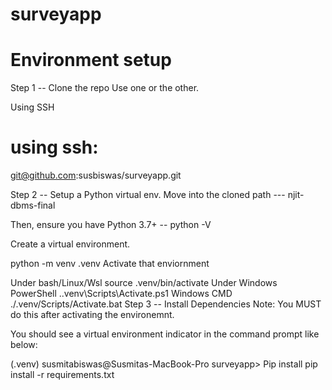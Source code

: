 # surveyapp

# Environment setup
Step 1 -- Clone the repo
Use one or the other.

Using SSH
# using ssh:
git@github.com:susbiswas/surveyapp.git

Step 2 -- Setup a Python virtual env.
Move into the cloned path --- njit-dbms-final

Then, ensure you have Python 3.7+ -- python -V

Create a virtual environment.

python -m venv .venv
Activate that enviornment

Under bash/Linux/Wsl
source .venv/bin/activate
Under Windows PowerShell
.\.venv\Scripts\Activate.ps1
Windows CMD
./.venv/Scripts/Activate.bat
Step 3 -- Install Dependencies
Note: You MUST do this after activating the environemnt.

You should see a virtual environment indicator in the command prompt like below:

(.venv) susmitabiswas@Susmitas-MacBook-Pro surveyapp>
Pip install
pip install -r requirements.txt
